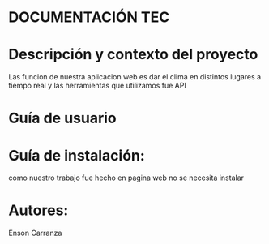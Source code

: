 # DOCUMENTACIÓN TEC
# Descripción  y  contexto  del  proyecto
Las funcion de nuestra aplicacion web es dar el clima en distintos lugares a tiempo real y las herramientas que utilizamos fue API
# Guía de usuario
# Guía de instalación:
como nuestro trabajo fue hecho en pagina web no se necesita instalar
# Autores:
Enson Carranza
